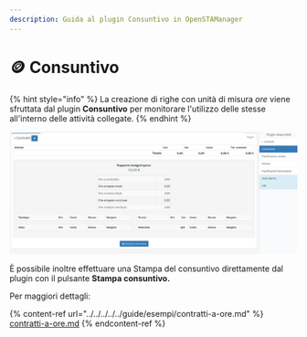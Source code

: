 ```yaml
---
description: Guida al plugin Consuntivo in OpenSTAManager
---
```


# 🪙 Consuntivo

{% hint style="info" %}
La creazione di righe con unità di misura _ore_ viene sfruttata dal plugin **Consuntivo** per monitorare l'utilizzo delle stesse all'interno delle attività collegate.
{% endhint %}

![](<../../../../../.gitbook/assets/image (261).png>)

È possibile inoltre effettuare una Stampa del consuntivo direttamente dal plugin con il pulsante **Stampa consuntivo.**

Per maggiori dettagli:

{% content-ref url="../../../../../guide/esempi/contratti-a-ore.md" %}
[contratti-a-ore.md](../../../../../guide/esempi/contratti-a-ore.md)
{% endcontent-ref %}
